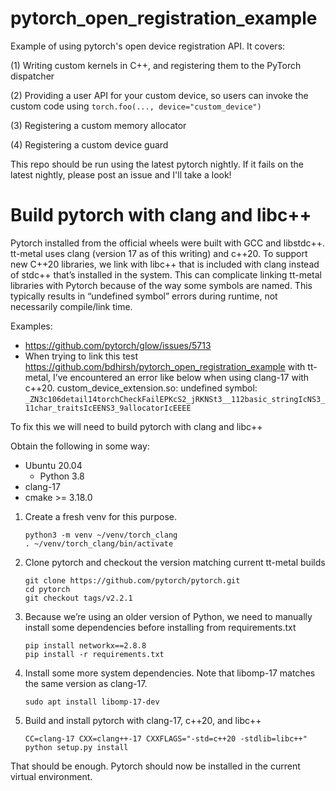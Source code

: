 # pytorch_open_registration_example
Example of using pytorch's open device registration API. It covers:

(1) Writing custom kernels in C++, and registering them to the PyTorch dispatcher

(2) Providing a user API for your custom device, so users can invoke the custom code using `torch.foo(..., device="custom_device")`

(3) Registering a custom memory allocator

(4) Registering a custom device guard

This repo should be run using the latest pytorch nightly. If it fails on the latest nightly, please post an issue and I'll take a look!

# Build pytorch with clang and libc++
Pytorch installed from the official wheels were built with GCC and libstdc++. tt-metal uses clang (version 17 as of this writing) and c++20. To support new C++20 libraries, we link with libc++ that is included with clang instead of stdc++ that’s installed in the system. This can complicate linking tt-metal libraries with Pytorch because of the way some symbols are named. This typically results in “undefined symbol” errors during runtime, not necessarily compile/link time. 

Examples:

* https://github.com/pytorch/glow/issues/5713
* When trying to link this test https://github.com/bdhirsh/pytorch_open_registration_example with tt-metal, I’ve encountered an error like below when using clang-17 with c++20.
custom_device_extension.so: undefined symbol: `_ZN3c106detail14torchCheckFailEPKcS2_jRKNSt3__112basic_stringIcNS3_11char_traitsIcEENS3_9allocatorIcEEEE`

To fix this we will need to build pytorch with clang and libc++

Obtain the following in some way:

* Ubuntu 20.04
    * Python 3.8
* clang-17
* cmake >= 3.18.0

1. Create a fresh venv for this purpose. 
    ```
    python3 -m venv ~/venv/torch_clang
    . ~/venv/torch_clang/bin/activate
    ```

1. Clone pytorch and checkout the version matching current tt-metal builds
    ```
    git clone https://github.com/pytorch/pytorch.git
    cd pytorch
    git checkout tags/v2.2.1
    ```

1. Because we’re using an older version of Python, we need to manually install some dependencies before installing from requirements.txt
    ```
    pip install networkx==2.8.8
    pip install -r requirements.txt
    ```

1. Install some more system dependencies. Note that libomp-17 matches the same version as clang-17.
    ```
    sudo apt install libomp-17-dev
    ```

1. Build and install pytorch with clang-17, c++20, and libc++
    ```
    CC=clang-17 CXX=clang++-17 CXXFLAGS="-std=c++20 -stdlib=libc++" python setup.py install
    ```

That should be enough. Pytorch should now be installed in the current virtual environment.
